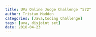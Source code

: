 ```yaml
---
title: UVa Online Judge Challenge "572"
author: Tristan Madden
categories: [Java,Coding Challenge]
tags: [uva, disjoint set]
date: 2018-04-23
---
```


<!-- 
Although <a href="https://en.wikipedia.org/wiki/Breadth-first_search">BFS</a> and <a
    href="https://en.wikipedia.org/wiki/Depth-first_search">DFS</a> were recommended solutions to the problem, I saw an
opportunity to solve it using <a href="https://en.wikipedia.org/wiki/Disjoint-set_data_structure">Disjoint Sets</a>. The
virtual judge run time was 0.050s.

<h2><a href="https://onlinejudge.org/index.php?option=com_onlinejudge&Itemid=8&category=7&page=show_problem&problem=513">The Challenge</a></h2>

<div class="iframe-wrapper-1-1">
    <object data="{{ site.url }}{{ site.baseurl }}/assets/pdf/572.pdf"></object>
</div>


<h2>My Solution</h2>
<script src="https://gist.github.com/Trimad/e0d1040c6c17ad48c6824a3aa44d457b.js"></script> -->